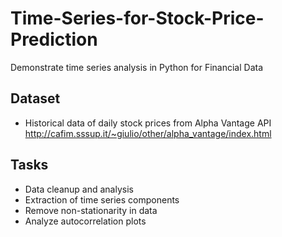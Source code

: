 # Time-Series-for-Stock-Price-Prediction
Demonstrate time series analysis in Python for Financial Data
## Dataset
- Historical data of daily stock prices from Alpha Vantage API http://cafim.sssup.it/~giulio/other/alpha_vantage/index.html
## Tasks
- Data cleanup and analysis
- Extraction of time series components 
- Remove non-stationarity in data
- Analyze autocorrelation plots

